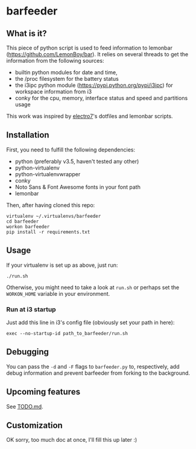 # barfeeder

## What is it?

This piece of python script is used to feed information to lemonbar (https://github.com/LemonBoy/bar).
It relies on several threads to get the information from the following sources:
- builtin python modules for date and time,
- the /proc filesystem for the battery status
- the i3ipc python module (https://pypi.python.org/pypi/i3ipc) for workspace information from i3
- conky for the cpu, memory, interface status and speed and partitions usage


This work was inspired by [electro7](https://github.com/electro7/dotfiles/tree/master/.i3/lemonbar)'s dotfiles and lemonbar scripts.

## Installation

First, you need to fulfill the following dependencies:
- python (preferably v3.5, haven't tested any other)
- python-virtualenv
- python-virtualenvwrapper
- conky
- Noto Sans & Font Awesome fonts in your font path
- lemonbar

Then, after having cloned this repo:
```
virtualenv ~/.virtualenvs/barfeeder
cd barfeeder
workon barfeeder
pip install -r requirements.txt
```

## Usage

If your virtualenv is set up as above, just run:
```
./run.sh
```

Otherwise, you might need to take a look at `run.sh` or perhaps set the `WORKON_HOME` variable in your environment.

### Run at i3 startup

Just add this line in i3's config file (obviously set your path in here):
```
exec --no-startup-id path_to_barfeeder/run.sh
```

## Debugging

You can pass the `-d` and `-F` flags to `barfeeder.py` to, respectively, add debug information and prevent barfeeder from forking to the background.

## Upcoming features

See [TODO.md](TODO.md).

## Customization

OK sorry, too much doc at once, I'll fill this up later :)
